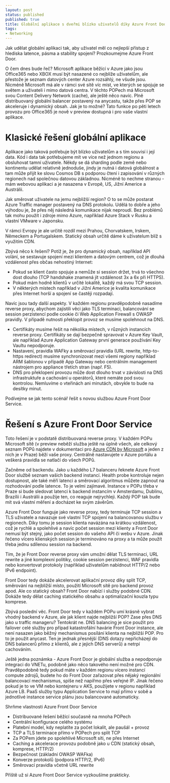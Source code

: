 ```yaml
---
layout: post
status: published
published: true
title: Globální aplikace s dveřmi blízko uživatelů díky Azure Front Door
tags:
- Networking
---
```

Jak udělat globální aplikaci tak, aby uživatel měl co nejlepší přístup z hlediska latence, pásma a stability spojení? Prozkoumejme Azure Front Door.

O čem dnes bude řeč? Microsoft aplikace běžící v Azure jako jsou Office365 nebo XBOX musí být nasazené co nejblíže uživatelům, ale přestože je seznam datových center Azure rozsáhlý, ne všude jsou. Nicméně Microsoft má ale v rámci své sítě víc míst, ve kterých se spojuje se světem a uživateli i mimo datová centra. V těchto POPech má Microsoft svou Content Delivery Network (cache), ale ještě něco navíc. Plně distribuovaný globální balancer postavený na anycastu, takže přes POP se akceleruje i dynamický obsah. Jak je to možné? Tato funkce po pěti letech provozu pro Office365 je nově v preview dostupná i pro vaše vlastní aplikace.

# Klasické řešení globální aplikace

Aplikace jako taková potřebuje být blízko uživatelům a s tím souvisí i její data. Kód i data tak potřebujeme mít ve více než jednom regionu a obsluhovat tamní uživatele. Někdy se dá sharding podle země nebo kontinentu udělat relativně jednoduše, jindy je nutná i datová globálnost a tam může přijít ke slovu Cosmos DB s podporou čtení i zapisování v různých regionech nad společnou datovou základnou. Nicméně to nechme stranou - mám webovou aplikaci a je nasazena v Evropě, US, Jižní Americe a Austrálii.

Jak směrovat uživatele na jemu nejbližší region? O to se může postarat Azure Traffic manager postavený na DNS protokolu. Udělá to dobře a jeho výhodou je, že přes něj následná komunikace nijak neproudí. Bez problémů tak mohu použít i zdroje mimo Azure, například Azure Stack v Rusku a vlastní VMware v Japonsku.

V rámci Evropy je ale určitě rozdíl mezi Prahou, Chorvatskem, Irskem, Německem a Portugalskem. Statický obsah určitě dáme k uživatelum blíž s využitím CDN.

Zbývá něco k řešení? Potíž je, že pro dynamický obsah, například API volání, se sestavuje spojení mezi klientem a datovým centrem, což je dlouhá vzdálenost přes občas nehostiný Internet:
* Pokud se klient často spojuje a nemůže si session držet, trvá to všechno dost dlouho (TCP handshake znamená jít vzdálenost 3x a 6x při HTTPS).
* Pokud mám hodně klientů v určité lokalitě, každý má svou TCP session.
* V některých místech například v Jižní Americe je kvalita komunikace přes Internet horší a spojení se častěji rozpadají.

Navíc jsou tady další aspekty. V každém regionu pravděpodobně nasadíme reverse proxy, abychom zajistili věci jako TLS terminaci, balancování se session perzistencí podle cookie či Web Application Firewall s OWASP pravidly. V případě nutnosti překlopit provoz se musíme spolehnout na DNS.
* Certifikáty musíme řešit na několika místech, v různých instancích reverse proxy. Certifikáty se dají bezpečně spravovat v Azure Key Vault, ale například Azure Application Gateway první generace používání Key Vaultu nepodporuje.
* Nastavení, pravidla WAFky a směrovací pravidla (URL rewrite, http-to-https redirect) musíme synchronizovat mezi všemi regiony například ARM šablonou v případě App Gateway nebo centrálním management nástrojem pro appliance třetích stran (např. F5).
* DNS pro překlopení provozu může dost dlouho trvat v závislosti na DNS infrastruktuře a cachování u operátorů, které nemáte pod svou kontrolou. Nemluvíme o vteřinách ani minutách, obvykle to bude na desítky minut.

Podívejme se jak tento scénář řešit s novou službou Azure Front Door Service.

# Řešení s Azure Front Door Service

Toto řešení je v podstatě distribuovaná reverse proxy. V každém POPu Microsoft sítě (v preview neběží služba ještě na úplně všech, ale celkový seznam POPů najdete v dokumentaci pro [Azure CDN by Microsoft](https://docs.microsoft.com/en-us/azure/cdn/cdn-pop-locations) a jeden z nich je v Praze) běží vaše proxy. Centrálně nastavujete v Azure portálu a veškerá pravidla se natlačí do všech POPů.

Začněme od backendu. Jako u každého L7 balanceru řeknete Azure Front Door službě seznam vašich backend instancí. Health probe kontroluje nejen dostupnost, ale také měří latenci a směrovací algoritmus můžete zapnout na rozhodování podle latence. To je velmi zajímavé. Instance v POPu třeba v Praze si bude sledovat latenci k backend instancím v Amsterdamu, Dublinu, Brazílii i Austrálii a použije ten, co reaguje nejrychleji. Každý POP tak bude mít svá vlastní měření a docházet ke svým závěrům.

Azure Front Door funguje jako reverse proxy, tedy terminuje TCP session a TLS uživatele a navazuje své vlastní TCP spojení na balancovanou službu v regionech. Díky tomu je session klienta navázána na krátkou vzdálenost, což je rychlé a spolehlivé a navíc počet session mezi klienty a Front Door nemusí být stejný, jako počet session do vašeho API či webu v Azure. Jinak řečeno vícero klienských session je terminováno na proxy a ta může použít třeba jednu sdílenou session na backend.

Tím, že je Front Door reverse proxy vám umožní dělat TLS terminaci, URL rewrite a jiné komplexní politiky, cookie session perzistenci, WAF pravidla nebo konvertovat protokoly (například uživatelům nabídnout HTTP/2 nebo IPv6 endpoint).

Front Door tedy dokáže akcelerovat aplikační provoz díky split TCP, směrování na nejbližší místo, použití Microsoft sítě pro backend provoz apod. Ale co statický obsah? Front Door nabízí i služby podobné CDN. Dokáže tedy dělat caching statického obsahu a optimalizační kouzla typu komprese.

Zbývá poslední věc. Front Door tedy v každém POPu umí krásně vybrat vhodný backend v Azure, ale jak klient najde nejbližší POP? Zase přes DNS jako u traffic manageru? Tentokrát ne. DNS balancing je sice použit pro failover celé služby pro případ katastrofální havárie Front Door instance, ale není nasazen jako běžný mechanismus posílání klienta na nejbližší POP. Pro to je použit anycast. Ten je jednak přesnější (DNS dotazy nepřicházejí do DNS balancerů přímo z klientů, ale z jejich DNS serverů) a netrpí cachováním.

Ještě jedna poznámka - Azure Front Door je globální služba a nepodporuje integraci do VNETu, podobně jako něco takového není možné pro CDN. Pravděpodobně tedy pokud máte v každém regionu vícero instancí compute zdrojů, budete ho do Front Door zařazovat přes nějaký regionální balancovací mechanismus, spíše než napířmo přes veřejné IP. Jinak řečeno pokud je to ve VM nebo kontejneru v AKS, použijete v regionu například Azure LB. PaaS služby typu Application Service to mají přímo v sobě a jednotlivé instance service plánu jsou balancované automaticky.

Shrňme vlastnosti Azure Front Door Service
* Distribuované řešení běžící současně na mnoha POPech
* Centrální konfigurace celého systému
* Platební model, kdy neplatíte za počet lokalit, ale paušál + provoz
* TCP a TLS terminace přímo v POPech pro split TCP
* Za POPem jdete po spolehlivé Microsoft síti, ne přes Internet
* Caching a akcelerace provozu podobně jako u CDN (statický obsah, komprese, HTTP/2)
* Bezpečnost (základní OWASP WAFka)
* Konverze protokolů (podpora HTTP/2, IPv6)
* Směrovací pravidla včetně URL rewrite

Příště už si Azure Front Door Service vyzkoušíme prakticky.
